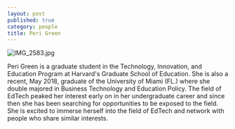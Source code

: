 ```yaml
---
layout: post
published: true
category: people
title: Peri Green
---
```

![IMG_2583.jpg]({{site.baseurl}}/assets/IMG_2583.jpg)

Peri Green is a graduate student in the Technology, Innovation, and Education Program at Harvard's Graduate School of Education. She is also a recent, May 2018, graduate of the University of Miami (FL.) where she double majored in Business Technology and Education Policy. The field of EdTech peaked her interest early on in her undergraduate career and since then she has been searching for opportunities to be exposed to the field. She is excited to immerse herself into the field of EdTech and network with people who share similar interests.
